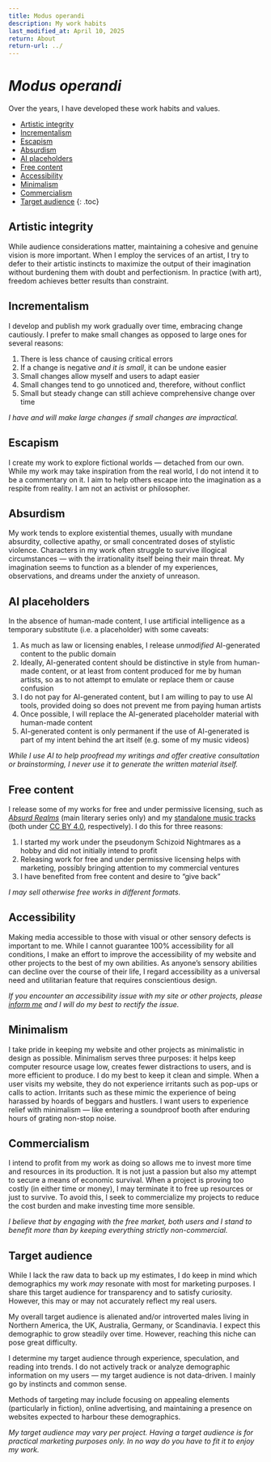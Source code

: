 ```yaml
---
title: Modus operandi
description: My work habits
last_modified_at: April 10, 2025
return: About
return-url: ../
---
```


# *Modus operandi*

Over the years, I have developed these work habits and values.

- [Artistic integrity](#artistic-integrity)
- [Incrementalism](#incrementalism)
- [Escapism](#escapism)
- [Absurdism](#absurdism)
- [AI placeholders](#ai-placeholders)
- [Free content](#free-content)
- [Accessibility](#accessibility)
- [Minimalism](#minimalism)
- [Commercialism](#commercialism)
- [Target audience](#target-audience)
{: .toc}

## Artistic integrity
While audience considerations matter, maintaining a cohesive and genuine vision is more important. When I employ the services of an artist, I try to defer to their artistic instincts to maximize the output of their imagination without burdening them with doubt and perfectionism. In practice (with art), freedom achieves better results than constraint.

## Incrementalism
I develop and publish my work gradually over time, embracing change cautiously. I prefer to make small changes as opposed to large ones for several reasons:

1. There is less chance of causing critical errors
1. If a change is negative *and it is small*, it can be undone easier
1. Small changes allow myself and users to adapt easier
1. Small changes tend to go unnoticed and, therefore, without conflict
1. Small but steady change can still achieve comprehensive change over time

*I have and will make large changes if small changes are impractical.*

## Escapism
I create my work to explore fictional worlds — detached from our own. While my work may take inspiration from the real world, I do not intend it to be a commentary on it. I aim to help others escape into the imagination as a respite from reality. I am not an activist or philosopher.

## Absurdism
My work tends to explore existential themes, usually with mundane absurdity, collective apathy, or small concentrated doses of stylistic violence. Characters in my work often struggle to survive illogical circumstances — with the irrationality itself being their main threat. My imagination seems to function as a blender of my experiences, observations, and dreams under the anxiety of unreason.

## AI placeholders
In the absence of human-made content, I use artificial intelligence as a temporary substitute (i.e. a placeholder) with some caveats:

1. As much as law or licensing enables, I release *unmodified* AI-generated content to the public domain
1. Ideally, AI-generated content should be distinctive in style from human-made content, or at least from content produced for me by human artists, so as to not attempt to emulate or replace them or cause confusion
1. I do not pay for AI-generated content, but I am willing to pay to use AI tools, provided doing so does not prevent me from paying human artists
1. Once possible, I will replace the AI-generated placeholder material with human-made content
1. AI-generated content is only permanent if the use of AI-generated is part of my intent behind the art itself (e.g. some of my music videos)

*While I use AI to help proofread my writings and offer creative consultation or brainstorming, I never use it to generate the written material itself.*

## Free content
I release some of my works for free and under permissive licensing, such as *[Absurd Realms](/absurd-realms/)* (main literary series only) and my [standalone music tracks](/music/) (both under <a href="https://creativecommons.org/licenses/by/4.0/" target="_blank">CC BY 4.0</a>, respectively). I do this for three reasons:

1. I started my work under the pseudonym Schizoid Nightmares as a hobby and did not initially intend to profit
1. Releasing work for free and under permissive licensing helps with marketing, possibly bringing attention to my commercial ventures
1. I have benefited from free content and desire to “give back”

*I may sell otherwise free works in different formats.*

## Accessibility
Making media accessible to those with visual or other sensory defects is important to me. While I cannot guarantee 100% accessibility for all conditions, I make an effort to improve the accessibility of my website and other projects to the best of my own abilities. As anyone’s sensory abilities can decline over the course of their life, I regard accessibility as a universal need and utilitarian feature that requires conscientious design.

*If you encounter an accessibility issue with my site or other projects, please <a href="https://tally.so/r/mOaDRp" target="_blank">inform me</a> and I will do my best to rectify the issue.*

## Minimalism
I take pride in keeping my website and other projects as minimalistic in design as possible. Minimalism serves three purposes: it helps keep computer resource usage low, creates fewer distractions to users, and is more efficient to produce. I do my best to keep it clean and simple. When a user visits my website, they do not experience irritants such as pop-ups or calls to action. Irritants such as these mimic the experience of being harassed by hoards of beggars and hustlers. I want users to experience relief with minimalism — like entering a soundproof booth after enduring hours of grating non-stop noise.

## Commercialism
I intend to profit from my work as doing so allows me to invest more time and resources in its production. It is not just a passion but also my attempt to secure a means of economic survival. When a project is proving too costly (in either time or money), I may terminate it to free up resources or just to survive. To avoid this, I seek to commercialize my projects to reduce the cost burden and make investing time more sensible.

*I believe that by engaging with the free market, both users and I stand to benefit more than by keeping everything strictly non-commercial.*

## Target audience
While I lack the raw data to back up my estimates, I do keep in mind which demographics my work *may* resonate with most for marketing purposes. I share this target audience for transparency and to satisfy curiosity. However, this may or may not accurately reflect my real users.

My overall target audience is alienated and/or introverted males living in Northern America, the UK, Australia, Germany, or Scandinavia. I expect this demographic to grow steadily over time. However, reaching this niche can pose great difficulty.

I determine my target audience through experience, speculation, and reading into trends. I do not actively track or analyze demographic information on my users — my target audience is not data-driven. I mainly go by instincts and common sense.

Methods of targeting may include focusing on appealing elements (particularly in fiction), online advertising, and maintaining a presence on websites expected to harbour these demographics.

*My target audience may vary per project. Having a target audience is for practical marketing purposes only. In no way do you have to fit it to enjoy my work.*